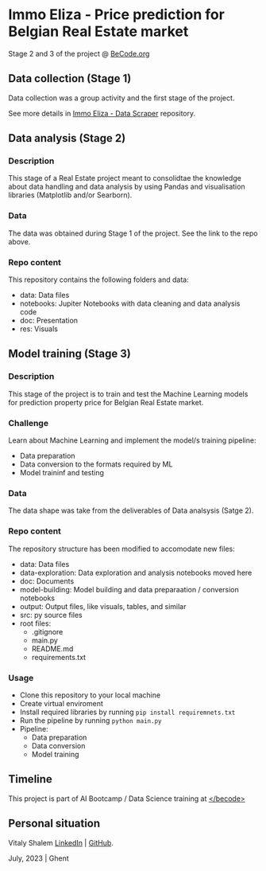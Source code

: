 # Immo Eliza - Price prediction for Belgian Real Estate market
Stage 2 and 3 of the project @ [BeCode.org](www.becode.org)

## Data collection (Stage 1)

Data collection was a group activity and the first stage of the project.

See more details in [Immo Eliza - Data Scraper](https://github.com/vitaly-shalem/ImmoEliza-DataScraper) repository.

## Data analysis (Stage 2)

### Description

This stage of a Real Estate project meant to consolidtae the knowledge about data handling and data analysis by using Pandas and visualisation libraries (Matplotlib and/or Searborn).

### Data

The data was obtained during Stage 1 of the project. See the link to the repo above.

### Repo content

This repository contains the following folders and data:
- data: Data files
- notebooks: Jupiter Notebooks with data cleaning and data analysis code
- doc: Presentation
- res: Visuals


## Model training (Stage 3)

### Description

This stage of the project is to train and test the Machine Learning models for prediction property price for Belgian Real Estate market.

### Challenge

Learn about Machine Learning and implement the model/s training pipeline:
- Data preparation
- Data conversion to the formats required by ML
- Model traininf and testing

### Data

The data shape was take from the deliverables of Data analsysis (Satge 2).

### Repo content

The repository structure has been modified to accomodate new files:
- data: Data files
- data-exploration: Data exploration and analysis notebooks moved here
- doc: Documents
- model-building: Model building and data preparaation / conversion notebooks
- output: Output files, like visuals, tables, and similar
- src: py source files
- root files:
    - .gitignore
    - main.py
    - README.md
    - requirements.txt

### Usage

- Clone this repository to your local machine
- Create virtual enviroment
- Install required libraries by running `pip install requiremnets.txt`
- Run the pipeline by running `python main.py`
- Pipeline:
    - Data preparation
    - Data conversion
    - Model training


## Timeline

This project is part of AI Bootcamp / Data Science training at [<\/becode>](www.becode.org)

## Personal situation

Vitaly Shalem [LinkedIn](https://www.linkedin.com/in/vitaly-shalem-26aab265/) | [GitHub](https://github.com/vitaly-shalem).

July, 2023 | Ghent